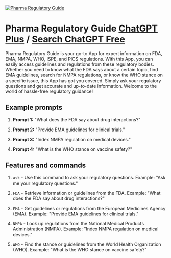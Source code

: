 
[![Pharma Regulatory Guide](https://files.oaiusercontent.com/file-Aajj7vjhbv88VNDDsp355XQm?se=2123-10-17T04%3A05%3A53Z&sp=r&sv=2021-08-06&sr=b&rscc=max-age%3D31536000%2C%20immutable&rscd=attachment%3B%20filename%3Dff67867e-4248-44db-b194-28fa9480914d.png&sig=8BW/UV1c/RnXCOpnI4QlDNmG7KSn6oEzc8zhE8We2EE%3D)](https://chat.openai.com/g/g-xba4jZpFP-pharma-regulatory-guide)

# Pharma Regulatory Guide [ChatGPT Plus](https://chat.openai.com/g/g-xba4jZpFP-pharma-regulatory-guide) / [Search ChatGPT Free](https://gptcall.net/index.html#/?search=Pharma%20Regulatory%20Guide)

Pharma Regulatory Guide is your go-to App for expert information on FDA, EMA, NMPA, WHO, ISPE, and PICS regulations. With this App, you can easily access guidelines and regulations from these regulatory bodies. Whether you need to know what the FDA says about a certain topic, find EMA guidelines, search for NMPA regulations, or know the WHO stance on a specific issue, this App has got you covered. Simply ask your regulatory questions and get accurate and up-to-date information. Welcome to the world of hassle-free regulatory guidance!

## Example prompts

1. **Prompt 1:** "What does the FDA say about drug interactions?"

2. **Prompt 2:** "Provide EMA guidelines for clinical trials."

3. **Prompt 3:** "Index NMPA regulation on medical devices."

4. **Prompt 4:** "What is the WHO stance on vaccine safety?"

## Features and commands

1. `ask` - Use this command to ask your regulatory questions.
Example: "Ask me your regulatory questions."

2. `FDA` - Retrieve information or guidelines from the FDA.
Example: "What does the FDA say about drug interactions?"

3. `EMA` - Get guidelines or regulations from the European Medicines Agency (EMA).
Example: "Provide EMA guidelines for clinical trials."

4. `NMPA` - Look up regulations from the National Medical Products Administration (NMPA).
Example: "Index NMPA regulation on medical devices."

5. `WHO` - Find the stance or guidelines from the World Health Organization (WHO).
Example: "What is the WHO stance on vaccine safety?"


